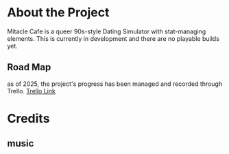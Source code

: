 <!-- READ ME --->
# About the Project
Mitacle Cafe is a queer 90s-style Dating Simulator with stat-managing elements. This is currently in development and there are no playable builds yet.



## Road Map
as of 2025, the project's progress has been managed and recorded through Trello. 
<a href="https://trello.com/b/3za6AD3a/miracle-cafe"> Trello Link </a>

# Credits
## music
